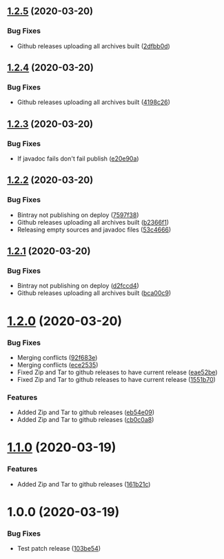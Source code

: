 ## [1.2.5](https://github.com/bendavies99/BabbleBot-Server/compare/v1.2.4...v1.2.5) (2020-03-20)


### Bug Fixes

* Github releases uploading all archives built ([2dfbb0d](https://github.com/bendavies99/BabbleBot-Server/commit/2dfbb0df880379c75a172fb5f9b50030c6ea43ae))

## [1.2.4](https://github.com/bendavies99/BabbleBot-Server/compare/v1.2.3...v1.2.4) (2020-03-20)


### Bug Fixes

* Github releases uploading all archives built ([4198c26](https://github.com/bendavies99/BabbleBot-Server/commit/4198c2672a0733dcad4324f10dd0b3a30aaa83d7))

## [1.2.3](https://github.com/bendavies99/BabbleBot-Server/compare/v1.2.2...v1.2.3) (2020-03-20)


### Bug Fixes

* If javadoc fails don't fail publish ([e20e90a](https://github.com/bendavies99/BabbleBot-Server/commit/e20e90a32d43f49689f99c916f389381e57d1103))

## [1.2.2](https://github.com/bendavies99/BabbleBot-Server/compare/v1.2.1...v1.2.2) (2020-03-20)


### Bug Fixes

* Bintray not publishing on deploy ([7597f38](https://github.com/bendavies99/BabbleBot-Server/commit/7597f389570c05500c433f9b939d810c3c4ad0eb))
* Github releases uploading all archives built ([b2366f1](https://github.com/bendavies99/BabbleBot-Server/commit/b2366f1a1c81d371e50cb03134b910cce09e7998))
* Releasing empty sources and javadoc files ([53c4666](https://github.com/bendavies99/BabbleBot-Server/commit/53c4666e3258f16a474b7df84ee76f65da01115c))

## [1.2.1](https://github.com/bendavies99/BabbleBot-Server/compare/v1.2.0...v1.2.1) (2020-03-20)


### Bug Fixes

* Bintray not publishing on deploy ([d2fccd4](https://github.com/bendavies99/BabbleBot-Server/commit/d2fccd4a74e98a0d8777b8b02403b4f12fa7801b))
* Github releases uploading all archives built ([bca00c9](https://github.com/bendavies99/BabbleBot-Server/commit/bca00c98c984aecfabb72cc8c460809163d3046f))

# [1.2.0](https://github.com/bendavies99/BabbleBot-Server/compare/v1.1.0...v1.2.0) (2020-03-20)


### Bug Fixes

*  Merging conflicts ([92f683e](https://github.com/bendavies99/BabbleBot-Server/commit/92f683eb95194159cf8c7f84bec056ad4077e243))
*  Merging conflicts ([ece2535](https://github.com/bendavies99/BabbleBot-Server/commit/ece2535ff44780d0ee6d6ddade946f1ad501095e))
* Fixed Zip and Tar to github releases to have current release ([eae52be](https://github.com/bendavies99/BabbleBot-Server/commit/eae52bec813afe45199eb12fc71891187c3cd903))
* Fixed Zip and Tar to github releases to have current release ([1551b70](https://github.com/bendavies99/BabbleBot-Server/commit/1551b705d7d42f93d3c3cc65a95e2740f9365b9b))


### Features

* Added Zip and Tar to github releases ([eb54e09](https://github.com/bendavies99/BabbleBot-Server/commit/eb54e091d7480988a3d4c1447619937730843f1d))
* Added Zip and Tar to github releases ([cb0c0a8](https://github.com/bendavies99/BabbleBot-Server/commit/cb0c0a80fc5158354ea27c9a8e293bfc8ba180af))

# [1.1.0](https://github.com/bendavies99/BabbleBot-Server/compare/v1.0.0...v1.1.0) (2020-03-19)


### Features

* Added Zip and Tar to github releases ([161b21c](https://github.com/bendavies99/BabbleBot-Server/commit/161b21c12a658b2379255bd75ddf60c95f31b2f2))

# 1.0.0 (2020-03-19)


### Bug Fixes

* Test patch release ([103be54](https://github.com/bendavies99/BabbleBot-Server/commit/103be5464293b0ca84159d2691c404cf9f67ecef))

